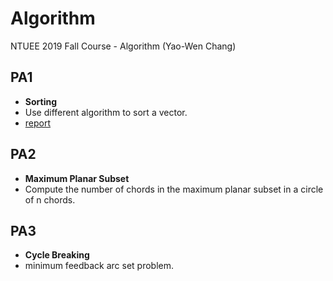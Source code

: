 # Algorithm
NTUEE 2019 Fall Course - Algorithm (Yao-Wen Chang)

## PA1 
- **Sorting**
- Use different algorithm to sort a vector.
- [report](https://github.com/ss900405twtw/Algorithm/blob/master/PA1/doc/r06921095_pa1_report.pdf)
## PA2 
- **Maximum Planar Subset**
- Compute the number of chords in the maximum planar subset in a circle of n chords.
## PA3
- **Cycle Breaking**
- minimum feedback arc set problem.
